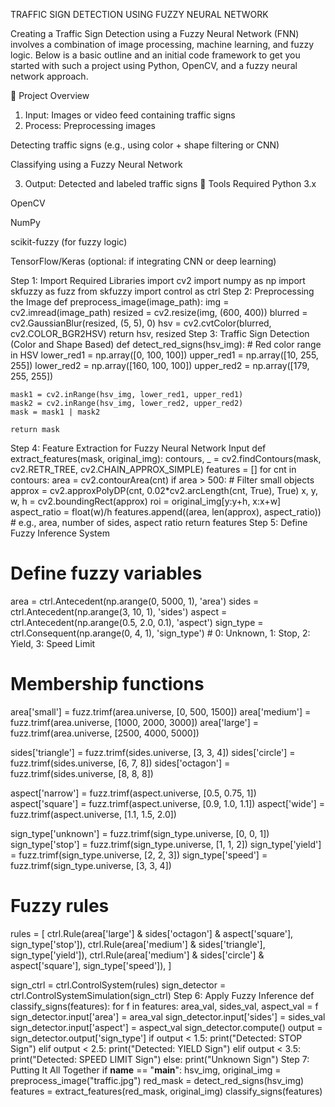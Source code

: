 TRAFFIC SIGN DETECTION USING FUZZY NEURAL NETWORK

Creating a Traffic Sign Detection using a Fuzzy Neural Network (FNN) involves a combination of image processing, machine learning, and fuzzy logic. Below is a basic outline and an initial code framework to get you started with such a project using Python, OpenCV, and a fuzzy neural network approach.

🧠 Project Overview
1. Input: Images or video feed containing traffic signs
2. Process:
Preprocessing images

Detecting traffic signs (e.g., using color + shape filtering or CNN)

Classifying using a Fuzzy Neural Network

3. Output: Detected and labeled traffic signs
🔧 Tools Required
Python 3.x

OpenCV

NumPy

scikit-fuzzy (for fuzzy logic)

TensorFlow/Keras (optional: if integrating CNN or deep learning)

Step 1: Import Required Libraries
import cv2
import numpy as np
import skfuzzy as fuzz
from skfuzzy import control as ctrl
Step 2: Preprocessing the Image
def preprocess_image(image_path):
    img = cv2.imread(image_path)
    resized = cv2.resize(img, (600, 400))
    blurred = cv2.GaussianBlur(resized, (5, 5), 0)
    hsv = cv2.cvtColor(blurred, cv2.COLOR_BGR2HSV)
    return hsv, resized
Step 3: Traffic Sign Detection (Color and Shape Based)
def detect_red_signs(hsv_img):
    # Red color range in HSV
    lower_red1 = np.array([0, 100, 100])
    upper_red1 = np.array([10, 255, 255])
    lower_red2 = np.array([160, 100, 100])
    upper_red2 = np.array([179, 255, 255])
    
    mask1 = cv2.inRange(hsv_img, lower_red1, upper_red1)
    mask2 = cv2.inRange(hsv_img, lower_red2, upper_red2)
    mask = mask1 | mask2

    return mask
Step 4: Feature Extraction for Fuzzy Neural Network Input
def extract_features(mask, original_img):
    contours, _ = cv2.findContours(mask, cv2.RETR_TREE, cv2.CHAIN_APPROX_SIMPLE)
    features = []
    for cnt in contours:
        area = cv2.contourArea(cnt)
        if area > 500:  # Filter small objects
            approx = cv2.approxPolyDP(cnt, 0.02*cv2.arcLength(cnt, True), True)
            x, y, w, h = cv2.boundingRect(approx)
            roi = original_img[y:y+h, x:x+w]
            aspect_ratio = float(w)/h
            features.append((area, len(approx), aspect_ratio))  # e.g., area, number of sides, aspect ratio
    return features
Step 5: Define Fuzzy Inference System
# Define fuzzy variables
area = ctrl.Antecedent(np.arange(0, 5000, 1), 'area')
sides = ctrl.Antecedent(np.arange(3, 10, 1), 'sides')
aspect = ctrl.Antecedent(np.arange(0.5, 2.0, 0.1), 'aspect')
sign_type = ctrl.Consequent(np.arange(0, 4, 1), 'sign_type')  # 0: Unknown, 1: Stop, 2: Yield, 3: Speed Limit

# Membership functions
area['small'] = fuzz.trimf(area.universe, [0, 500, 1500])
area['medium'] = fuzz.trimf(area.universe, [1000, 2000, 3000])
area['large'] = fuzz.trimf(area.universe, [2500, 4000, 5000])

sides['triangle'] = fuzz.trimf(sides.universe, [3, 3, 4])
sides['circle'] = fuzz.trimf(sides.universe, [6, 7, 8])
sides['octagon'] = fuzz.trimf(sides.universe, [8, 8, 8])

aspect['narrow'] = fuzz.trimf(aspect.universe, [0.5, 0.75, 1])
aspect['square'] = fuzz.trimf(aspect.universe, [0.9, 1.0, 1.1])
aspect['wide'] = fuzz.trimf(aspect.universe, [1.1, 1.5, 2.0])

sign_type['unknown'] = fuzz.trimf(sign_type.universe, [0, 0, 1])
sign_type['stop'] = fuzz.trimf(sign_type.universe, [1, 1, 2])
sign_type['yield'] = fuzz.trimf(sign_type.universe, [2, 2, 3])
sign_type['speed'] = fuzz.trimf(sign_type.universe, [3, 3, 4])

# Fuzzy rules
rules = [
    ctrl.Rule(area['large'] & sides['octagon'] & aspect['square'], sign_type['stop']),
    ctrl.Rule(area['medium'] & sides['triangle'], sign_type['yield']),
    ctrl.Rule(area['medium'] & sides['circle'] & aspect['square'], sign_type['speed']),
]

sign_ctrl = ctrl.ControlSystem(rules)
sign_detector = ctrl.ControlSystemSimulation(sign_ctrl)
Step 6: Apply Fuzzy Inference
def classify_signs(features):
    for f in features:
        area_val, sides_val, aspect_val = f
        sign_detector.input['area'] = area_val
        sign_detector.input['sides'] = sides_val
        sign_detector.input['aspect'] = aspect_val
        sign_detector.compute()
        output = sign_detector.output['sign_type']
        if output < 1.5:
            print("Detected: STOP Sign")
        elif output < 2.5:
            print("Detected: YIELD Sign")
        elif output < 3.5:
            print("Detected: SPEED LIMIT Sign")
        else:
            print("Unknown Sign")
Step 7: Putting It All Together
if __name__ == "__main__":
    hsv_img, original_img = preprocess_image("traffic.jpg")
    red_mask = detect_red_signs(hsv_img)
    features = extract_features(red_mask, original_img)
    classify_signs(features)





